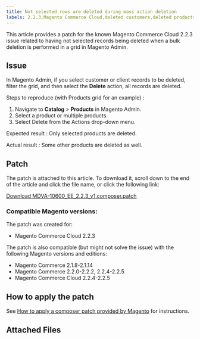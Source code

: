 ```yaml
---
title: Not selected rows are deleted during mass action deletion
labels: 2.2.3,Magento Commerce Cloud,deleted customers,deleted products,known issues,mass update,patch,troubleshooting
---
```


This article provides a patch for the known Magento Сommerce Cloud 2.2.3 issue related to having not selected records being deleted when a bulk deletion is performed in a grid in Magento Admin.

## Issue

In Magento Admin, if you select customer or client records to be deleted, filter the grid, and then select the **Delete** action, all records are deleted.

 <span class="wysiwyg-underline">Steps to reproduce (with Products grid for an example)</span> :

1. Navigate to **Catalog** > **Products** in Magento Admin.
1. Select a product or multiple products.
1. Select Delete from the Actions drop-down menu.

 <span class="wysiwyg-underline">Expected result</span> : Only selected products are deleted.

 <span class="wysiwyg-underline">Actual result</span> : Some other products are deleted as well.

## Patch

The patch is attached to this article. To download it, scroll down to the end of the article and click the file name, or click the following link:

 [Download MDVA-10600\_EE\_2.2.3\_v1.composer.patch](assets/MDVA-10600_EE_2.2.3_v1.composer.patch.zip) 

### Compatible Magento versions:

The patch was created for:

* Magento Commerce Cloud 2.2.3

The patch is also compatible (but might not solve the issue) with the following Magento versions and editions:

* Magento Commerce 2.1.8-2.1.14
* Magento Commerce 2.2.0-2.2.2, 2.2.4-2.2.5
* Magento Commerce Cloud 2.2.4-2.2.5

## How to apply the patch

See [How to apply a composer patch provided by Magento](https://support.magento.com/hc/en-us/articles/360028367731) for instructions.

## Attached Files
